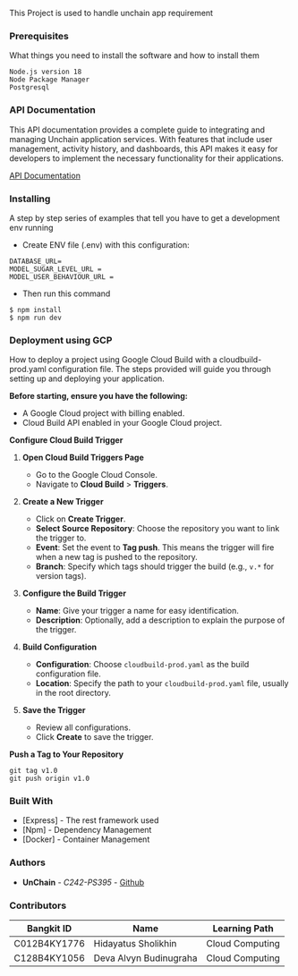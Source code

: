This Project is used to handle unchain app requirement

### Prerequisites

What things you need to install the software and how to install them

```
Node.js version 18
Node Package Manager
Postgresql
```

### API Documentation

This API documentation provides a complete guide to integrating and managing Unchain application services. With features that include user management, activity history, and dashboards, this API makes it easy for developers to implement the necessary functionality for their applications.

[API Documentation](https://documenter.getpostman.com/view/6720324/2sAYHxn3dA)

### Installing

A step by step series of examples that tell you have to get a development env running

- Create ENV file (.env) with this configuration:
```
DATABASE_URL=
MODEL_SUGAR_LEVEL_URL = 
MODEL_USER_BEHAVIOUR_URL = 
```
- Then run this command
```
$ npm install
$ npm run dev
```

### Deployment using GCP

How to deploy a project using Google Cloud Build with a cloudbuild-prod.yaml configuration file. The steps provided will guide you through setting up and deploying your application.

**Before starting, ensure you have the following:**
- A Google Cloud project with billing enabled. 
- Cloud Build API enabled in your Google Cloud project.

**Configure Cloud Build Trigger**

1. **Open Cloud Build Triggers Page**
    - Go to the Google Cloud Console.
    - Navigate to **Cloud Build** > **Triggers**.

1. **Create a New Trigger**
    - Click on **Create Trigger**.
    - **Select Source Repository**: Choose the repository you want to link the trigger to.
    - **Event**: Set the event to **Tag push**. This means the trigger will fire when a new tag is pushed to the repository.
    - **Branch**: Specify which tags should trigger the build (e.g., `v.*` for version tags).

1. **Configure the Build Trigger**
    - **Name**: Give your trigger a name for easy identification.
    - **Description**: Optionally, add a description to explain the purpose of the trigger.

1. **Build Configuration**
    - **Configuration**: Choose `cloudbuild-prod.yaml` as the build configuration file.
    - **Location**: Specify the path to your `cloudbuild-prod.yaml` file, usually in the root directory.

1. **Save the Trigger**
    - Review all configurations.
    - Click **Create** to save the trigger.

**Push a Tag to Your Repository**
```
git tag v1.0
git push origin v1.0
```

### Built With

- [Express] - The rest framework used
- [Npm] - Dependency Management
- [Docker] - Container Management

### Authors

* **UnChain** - *C242-PS395* - [Github](https://github.com/unChain-Capstone/)

### Contributors
| Bangkit ID | Name | Learning Path |
|------------|------|---------------|
| C012B4KY1776 | Hidayatus Sholikhin | Cloud Computing |
| C128B4KY1056 | Deva Alvyn Budinugraha | Cloud Computing |